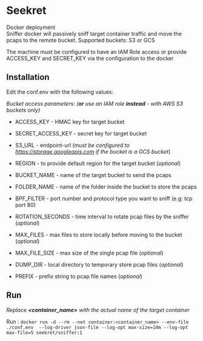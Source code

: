 Seekret
=======
Docker deployment  
Sniffer docker will passively sniff target container traffic and move the pcaps to the remote bucket.
Supported buckets: S3 or GCS

The machine must be configured to have an IAM Role access or provide ACCESS_KEY and SECRET_KEY via the configuration to the docker  

## Installation

Edit the conf.env with the following values:

_Bucket access parameters: (**or** use an IAM role **instead** - with AWS S3 buckets only)_ 
- ACCESS_KEY            - HMAC key for target bucket
- SECRET_ACCESS_KEY     - secret key for target bucket
- S3_URL                - endpoint-url (_must be configured to https://storage.googleapis.com if the bucket is a GCS bucket_) 
- REGION                - to provide default region for the target bucket (_optional_)

- BUCKET_NAME           - name of the target bucket to send the pcaps
- FOLDER_NAME           - name of the folder inside the bucket to store the pcaps
- BPF_FILTER            - port number and protocol type you want to sniff (e.g: tcp port 80)
- ROTATION_SECONDS      - time interval to rotate pcap files by the sniffer (_optional_)
- MAX_FILES             - max files to store locally before moving to the bucket (_optional_)
- MAX_FILE_SIZE         - max size of the single pcap file (_optional_)
- DUMP_DIR              - local directory to temporary store pcap files (_optional_)
- PREFIX                - prefix string to pcap file names (_optional_) 

## Run

_Replace **<container_name>** with the actual name of the target container_

Run : `docker run -d --rm --net container:<container_name> --env-file ./conf.env  --log-driver json-file --log-opt max-size=10m --log-opt max-file=5 seekret/sniffer:1` 

